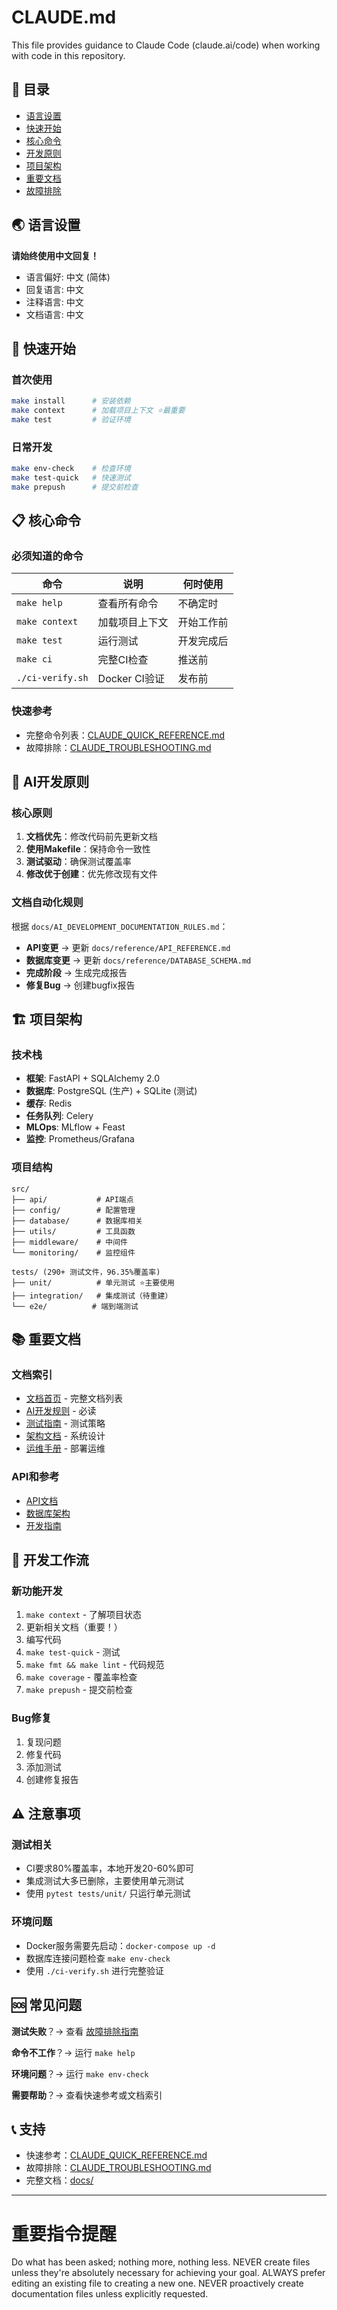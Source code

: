 # CLAUDE.md

This file provides guidance to Claude Code (claude.ai/code) when working with code in this repository.

## 📑 目录
- [语言设置](#语言设置)
- [快速开始](#快速开始)
- [核心命令](#核心命令)
- [开发原则](#开发原则)
- [项目架构](#项目架构)
- [重要文档](#重要文档)
- [故障排除](#故障排除)

## 🌏 语言设置

**请始终使用中文回复！**

- 语言偏好: 中文 (简体)
- 回复语言: 中文
- 注释语言: 中文
- 文档语言: 中文

## 🚀 快速开始

### 首次使用
```bash
make install      # 安装依赖
make context      # 加载项目上下文 ⭐最重要
make test         # 验证环境
```

### 日常开发
```bash
make env-check    # 检查环境
make test-quick   # 快速测试
make prepush      # 提交前检查
```

## 📋 核心命令

### 必须知道的命令
| 命令 | 说明 | 何时使用 |
|------|------|----------|
| `make help` | 查看所有命令 | 不确定时 |
| `make context` | 加载项目上下文 | 开始工作前 |
| `make test` | 运行测试 | 开发完成后 |
| `make ci` | 完整CI检查 | 推送前 |
| `./ci-verify.sh` | Docker CI验证 | 发布前 |

### 快速参考
- 完整命令列表：[CLAUDE_QUICK_REFERENCE.md](./CLAUDE_QUICK_REFERENCE.md)
- 故障排除：[CLAUDE_TROUBLESHOOTING.md](./CLAUDE_TROUBLESHOOTING.md)

## 🤖 AI开发原则

### 核心原则
1. **文档优先**：修改代码前先更新文档
2. **使用Makefile**：保持命令一致性
3. **测试驱动**：确保测试覆盖率
4. **修改优于创建**：优先修改现有文件

### 文档自动化规则
根据 `docs/AI_DEVELOPMENT_DOCUMENTATION_RULES.md`：

- **API变更** → 更新 `docs/reference/API_REFERENCE.md`
- **数据库变更** → 更新 `docs/reference/DATABASE_SCHEMA.md`
- **完成阶段** → 生成完成报告
- **修复Bug** → 创建bugfix报告

## 🏗️ 项目架构

### 技术栈
- **框架**: FastAPI + SQLAlchemy 2.0
- **数据库**: PostgreSQL (生产) + SQLite (测试)
- **缓存**: Redis
- **任务队列**: Celery
- **MLOps**: MLflow + Feast
- **监控**: Prometheus/Grafana

### 项目结构
```
src/
├── api/           # API端点
├── config/        # 配置管理
├── database/      # 数据库相关
├── utils/         # 工具函数
├── middleware/    # 中间件
└── monitoring/    # 监控组件

tests/ (290+ 测试文件，96.35%覆盖率)
├── unit/          # 单元测试 ⭐主要使用
├── integration/   # 集成测试（待重建）
└── e2e/          # 端到端测试
```

## 📚 重要文档

### 文档索引
- [文档首页](docs/INDEX.md) - 完整文档列表
- [AI开发规则](docs/AI_DEVELOPMENT_DOCUMENTATION_RULES.md) - 必读
- [测试指南](docs/testing/) - 测试策略
- [架构文档](docs/architecture/) - 系统设计
- [运维手册](docs/ops/) - 部署运维

### API和参考
- [API文档](docs/reference/API_REFERENCE.md)
- [数据库架构](docs/reference/DATABASE_SCHEMA.md)
- [开发指南](docs/reference/DEVELOPMENT_GUIDE.md)

## 🔧 开发工作流

### 新功能开发
1. `make context` - 了解项目状态
2. 更新相关文档（重要！）
3. 编写代码
4. `make test-quick` - 测试
5. `make fmt && make lint` - 代码规范
6. `make coverage` - 覆盖率检查
7. `make prepush` - 提交前检查

### Bug修复
1. 复现问题
2. 修复代码
3. 添加测试
4. 创建修复报告

## ⚠️ 注意事项

### 测试相关
- CI要求80%覆盖率，本地开发20-60%即可
- 集成测试大多已删除，主要使用单元测试
- 使用 `pytest tests/unit/` 只运行单元测试

### 环境问题
- Docker服务需要先启动：`docker-compose up -d`
- 数据库连接问题检查 `make env-check`
- 使用 `./ci-verify.sh` 进行完整验证

## 🆘 常见问题

**测试失败**？→ 查看 [故障排除指南](CLAUDE_TROUBLESHOOTING.md)

**命令不工作**？→ 运行 `make help`

**环境问题**？→ 运行 `make env-check`

**需要帮助**？→ 查看快速参考或文档索引

## 📞 支持

- 快速参考：[CLAUDE_QUICK_REFERENCE.md](./CLAUDE_QUICK_REFERENCE.md)
- 故障排除：[CLAUDE_TROUBLESHOOTING.md](./CLAUDE_TROUBLESHOOTING.md)
- 完整文档：[docs/](docs/)

---

# 重要指令提醒
Do what has been asked; nothing more, nothing less.
NEVER create files unless they're absolutely necessary for achieving your goal.
ALWAYS prefer editing an existing file to creating a new one.
NEVER proactively create documentation files unless explicitly requested.